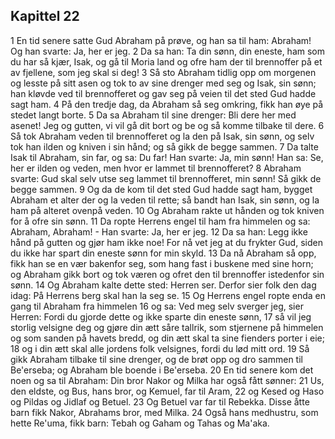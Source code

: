 ## Kapittel 22

1 En tid senere satte Gud Abraham på prøve, og han sa til ham: Abraham! Og han svarte: Ja, her er jeg.
2 Da sa han: Ta din sønn, din eneste, ham som du har så kjær, Isak, og gå til Moria land og ofre ham der til brennoffer på et av fjellene, som jeg skal si deg!
3 Så sto Abraham tidlig opp om morgenen og lesste på sitt asen og tok to av sine drenger med seg og Isak, sin sønn; han kløvde ved til brennofferet og gav seg på veien til det sted Gud hadde sagt ham.
4 På den tredje dag, da Abraham så seg omkring, fikk han øye på stedet langt borte.
5 Da sa Abraham til sine drenger: Bli dere her med asenet! Jeg og gutten, vi vil gå dit bort og be og så komme tilbake til dere.
6 Så tok Abraham veden til brennofferet og la den på Isak, sin sønn, og selv tok han ilden og kniven i sin hånd; og så gikk de begge sammen.
7 Da talte Isak til Abraham, sin far, og sa: Du far! Han svarte: Ja, min sønn! Han sa: Se, her er ilden og veden, men hvor er lammet til brennofferet?
8 Abraham svarte: Gud skal selv utse seg lammet til brennofferet, min sønn! Så gikk de begge sammen.
9 Og da de kom til det sted Gud hadde sagt ham, bygget Abraham et alter der og la veden til rette; så bandt han Isak, sin sønn, og la ham på alteret ovenpå veden.
10 Og Abraham rakte ut hånden og tok kniven for å ofre sin sønn.
11 Da ropte Herrens engel til ham fra himmelen og sa: Abraham, Abraham! - Han svarte: Ja, her er jeg.
12 Da sa han: Legg ikke hånd på gutten og gjør ham ikke noe! For nå vet jeg at du frykter Gud, siden du ikke har spart din eneste sønn for min skyld.
13 Da nå Abraham så opp, fikk han se en vær bakenfor seg, som hang fast i buskene med sine horn; og Abraham gikk bort og tok væren og ofret den til brennoffer istedenfor sin sønn.
14 Og Abraham kalte dette sted: Herren ser. Derfor sier folk den dag idag: På Herrens berg skal han la seg se.
15 Og Herrens engel ropte enda en gang til Abraham fra himmelen
16 og sa: Ved meg selv sverger jeg, sier Herren: Fordi du gjorde dette og ikke sparte din eneste sønn,
17 så vil jeg storlig velsigne deg og gjøre din ætt såre tallrik, som stjernene på himmelen og som sanden på havets bredd, og din ætt skal ta sine fienders porter i eie;
18 og i din ætt skal alle jordens folk velsignes, fordi du lød mitt ord.
19 Så gikk Abraham tilbake til sine drenger, og de brøt opp og dro sammen til Be'erseba; og Abraham ble boende i Be'erseba.
20 En tid senere kom det noen og sa til Abraham: Din bror Nakor og Milka har også fått sønner:
21 Us, den eldste, og Bus, hans bror, og Kemuel, far til Aram,
22 og Kesed og Haso og Pildas og Jidlaf og Betuel.
23 Og Betuel var far til Rebekka. Disse åtte barn fikk Nakor, Abrahams bror, med Milka.
24 Også hans medhustru, som hette Re'uma, fikk barn: Tebah og Gaham og Tahas og Ma'aka.
